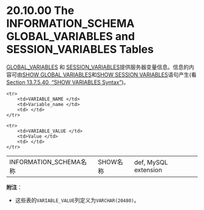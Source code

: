 # 20.10.00 The INFORMATION_SCHEMA GLOBAL_VARIABLES and SESSION_VARIABLES Tables

[GLOBAL_VARIABLES]() 和 [SESSION_VARIABLES]()提供服务器变量信息。信息的内容可由[SHOW GLOBAL VARIABLES]()和[SHOW SESSION VARIABLES]()语句产生(看[Section 13.7.5.40, “SHOW VARIABLES Syntax”]())。

<table>
    <tr>
        <td>INFORMATION_SCHEMA名称</td>
		<td>SHOW名称</td>
		<td>def, MySQL extension</td>
    </tr>   
 	    
	<tr>
        <td>VARIABLE_NAME </td>
		<td>Variable_name </td>
		<td> </td>
    </tr>

	<tr>
        <td>VARIABLE_VALUE </td>
		<td>Value </td>
		<td> </td>
    </tr>
</table>


**附注**：

- 这些表的`VARIABLE_VALUE`列定义为`VARCHAR(20480)`。